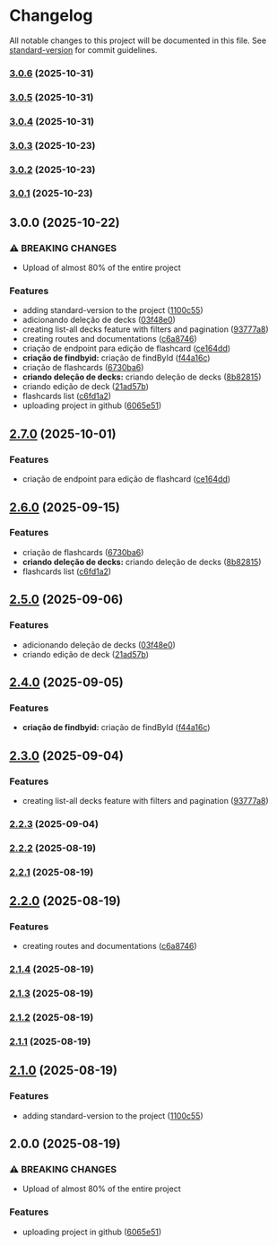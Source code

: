 # Changelog

All notable changes to this project will be documented in this file. See [standard-version](https://github.com/conventional-changelog/standard-version) for commit guidelines.

### [3.0.6](https://github.com/brenno0/FlashCards-back-end/compare/v3.0.5...v3.0.6) (2025-10-31)

### [3.0.5](https://github.com/brenno0/FlashCards-back-end/compare/v3.0.4...v3.0.5) (2025-10-31)

### [3.0.4](https://github.com/brenno0/FlashCards-back-end/compare/v3.0.3...v3.0.4) (2025-10-31)

### [3.0.3](https://github.com/brenno0/FlashCards-back-end/compare/v3.0.2...v3.0.3) (2025-10-23)

### [3.0.2](https://github.com/brenno0/FlashCards-back-end/compare/v3.0.1...v3.0.2) (2025-10-23)

### [3.0.1](https://github.com/brenno0/FlashCards-back-end/compare/v3.0.0...v3.0.1) (2025-10-23)

## 3.0.0 (2025-10-22)


### ⚠ BREAKING CHANGES

* Upload of almost 80% of the entire project

### Features

* adding standard-version to the project ([1100c55](https://github.com/brenno0/FlashCards-back-end/commit/1100c55737fc2e1e2b7ce52d69aaa4024cc0db44))
* adicionando deleção de decks ([03f48e0](https://github.com/brenno0/FlashCards-back-end/commit/03f48e0827fbc6066926d7a594688d5db469491b))
* creating list-all decks feature with filters and pagination ([93777a8](https://github.com/brenno0/FlashCards-back-end/commit/93777a8cc46658b709c57e967936bccce81d3d46))
* creating routes and documentations ([c6a8746](https://github.com/brenno0/FlashCards-back-end/commit/c6a87465c817ad8893b1062a3bb1b65ccaff5f9a))
* criação de endpoint para edição de flashcard ([ce164dd](https://github.com/brenno0/FlashCards-back-end/commit/ce164dd273fd24b1245b21a5b3c1a394d16d386e))
* **criação de findbyid:** criação de findById ([f44a16c](https://github.com/brenno0/FlashCards-back-end/commit/f44a16cc62d4b8fe054299b4af0b47cf648602bb))
* criação de flashcards ([6730ba6](https://github.com/brenno0/FlashCards-back-end/commit/6730ba63fca58cc3c7548e984235704f099ef933))
* **criando deleção de decks:** criando deleção de decks ([8b82815](https://github.com/brenno0/FlashCards-back-end/commit/8b828158978ec1fbd09277aa2046aa45aa25a24d))
* criando edição de deck ([21ad57b](https://github.com/brenno0/FlashCards-back-end/commit/21ad57bc8050f72c9d037e0d5748ca07d08dca29))
* flashcards list ([c6fd1a2](https://github.com/brenno0/FlashCards-back-end/commit/c6fd1a21f017a281a4be52c69edf6e0350de321d))
* uploading project in github ([6065e51](https://github.com/brenno0/FlashCards-back-end/commit/6065e51567a3957832ce036800b4e9df3ccde443))

## [2.7.0](https://github.com/brenno0/FlashCards-back-end/compare/v2.6.0...v2.7.0) (2025-10-01)


### Features

* criação de endpoint para edição de flashcard ([ce164dd](https://github.com/brenno0/FlashCards-back-end/commit/ce164dd273fd24b1245b21a5b3c1a394d16d386e))

## [2.6.0](https://github.com/brenno0/FlashCards-back-end/compare/v2.5.0...v2.6.0) (2025-09-15)


### Features

* criação de flashcards ([6730ba6](https://github.com/brenno0/FlashCards-back-end/commit/6730ba63fca58cc3c7548e984235704f099ef933))
* **criando deleção de decks:** criando deleção de decks ([8b82815](https://github.com/brenno0/FlashCards-back-end/commit/8b828158978ec1fbd09277aa2046aa45aa25a24d))
* flashcards list ([c6fd1a2](https://github.com/brenno0/FlashCards-back-end/commit/c6fd1a21f017a281a4be52c69edf6e0350de321d))

## [2.5.0](https://github.com/brenno0/FlashCards-back-end/compare/v2.4.0...v2.5.0) (2025-09-06)


### Features

* adicionando deleção de decks ([03f48e0](https://github.com/brenno0/FlashCards-back-end/commit/03f48e0827fbc6066926d7a594688d5db469491b))
* criando edição de deck ([21ad57b](https://github.com/brenno0/FlashCards-back-end/commit/21ad57bc8050f72c9d037e0d5748ca07d08dca29))

## [2.4.0](https://github.com/brenno0/FlashCards-back-end/compare/v2.3.0...v2.4.0) (2025-09-05)


### Features

* **criação de findbyid:** criação de findById ([f44a16c](https://github.com/brenno0/FlashCards-back-end/commit/f44a16cc62d4b8fe054299b4af0b47cf648602bb))

## [2.3.0](https://github.com/brenno0/FlashCards-back-end/compare/v2.2.3...v2.3.0) (2025-09-04)


### Features

* creating list-all decks feature with filters and pagination ([93777a8](https://github.com/brenno0/FlashCards-back-end/commit/93777a8cc46658b709c57e967936bccce81d3d46))

### [2.2.3](https://github.com/brenno0/FlashCards-back-end/compare/v2.2.2...v2.2.3) (2025-09-04)

### [2.2.2](https://github.com/brenno0/Movies-Series-streaming---Back-end/compare/v2.2.1...v2.2.2) (2025-08-19)

### [2.2.1](https://github.com/brenno0/Movies-Series-streaming---Back-end/compare/v2.2.0...v2.2.1) (2025-08-19)

## [2.2.0](https://github.com/brenno0/Movies-Series-streaming---Back-end/compare/v2.1.4...v2.2.0) (2025-08-19)


### Features

* creating routes and documentations ([c6a8746](https://github.com/brenno0/Movies-Series-streaming---Back-end/commit/c6a87465c817ad8893b1062a3bb1b65ccaff5f9a))

### [2.1.4](https://github.com/brenno0/Movies-Series-streaming---Back-end/compare/v2.1.3...v2.1.4) (2025-08-19)

### [2.1.3](https://github.com/brenno0/Movies-Series-streaming---Back-end/compare/v2.1.2...v2.1.3) (2025-08-19)

### [2.1.2](https://github.com/brenno0/Movies-Series-streaming---Back-end/compare/v2.1.1...v2.1.2) (2025-08-19)

### [2.1.1](https://github.com/brenno0/Movies-Series-streaming---Back-end/compare/v2.1.0...v2.1.1) (2025-08-19)

## [2.1.0](https://github.com/brenno0/Movies-Series-streaming---Back-end/compare/v2.0.0...v2.1.0) (2025-08-19)


### Features

* adding standard-version to the project ([1100c55](https://github.com/brenno0/Movies-Series-streaming---Back-end/commit/1100c55737fc2e1e2b7ce52d69aaa4024cc0db44))

## 2.0.0 (2025-08-19)


### ⚠ BREAKING CHANGES

* Upload of almost 80% of the entire project

### Features

* uploading project in github ([6065e51](https://github.com/brenno0/Movies-Series-streaming---Back-end/commit/6065e51567a3957832ce036800b4e9df3ccde443))
